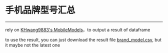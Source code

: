 # 手机品牌型号汇总
---
rely on [KHwang9883's MobileModels](https://github.com/KHwang9883/MobileModels)，to output a result of dataframe

to use the result, you can just download the result file [brand_model.csv](https://github.com/jantacy/mobilemodels/blob/main/brand_model.csv), but it maybe not the latest one

